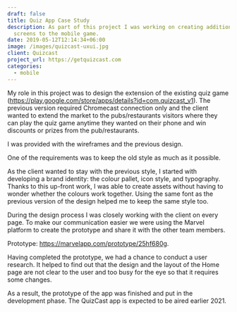 ```yaml
---
draft: false
title: Quiz App Case Study
description: As part of this project I was working on creating additional
  screens to the mobile game.
date: 2019-05-12T12:14:34+06:00
image: /images/quizcast-uxui.jpg
client: Quizcast
project_url: https://getquizcast.com
categories:
  - mobile
---
```

My role in this project was to design the extension of the existing quiz game (<https://play.google.com/store/apps/details?id=com.quizcast_v1>). The previous version required Chromecast connection only and the client wanted to extend the market to the pubs/restaurants visitors where they can play the quiz game anytime they wanted on their phone and win discounts or prizes from the pub/restaurants.

I was provided with the wireframes and the previous design. 

One of the requirements was to keep the old style as much as it possible.

As the client wanted to stay with the previous style, I started with developing a brand identity: the colour pallet, icon style, and typography. Thanks to this up-front work, I was able to create assets without having to wonder whether the colours work together. Using the same font as the previous version of the design helped me to keep the same style too.

During the design process I was closely working with the client on every page. To make our communication easier we were using the Marvel platform to create the prototype and share it with the other team members. 

Prototype: <https://marvelapp.com/prototype/25hf680g>.

Having completed the prototype, we had a chance to conduct a user research. It helped to find out that the design and the layout of the Home page are not clear to the user and too busy for the eye so that it requires some changes. 

As a result, the prototype of the app was finished and put in the development phase. The QuizCast app is expected to be aired earlier 2021.